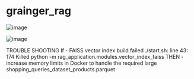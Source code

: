 # grainger_rag
![image](https://github.com/Noel-Niko/grainger_rag/assets/83922762/cb599178-5400-4ce8-984b-bec9e6d4e869)

![image](https://github.com/Noel-Niko/grainger_rag/assets/83922762/8a125cdb-e533-42a8-903c-8337132e9f86)



TROUBLE SHOOTING
If - FAISS vector index build failed
./start.sh: line 43:   174 Killed                  python -m rag_application.modules.vector_index_faiss
THEN - increase memory limits in Docker to handle the required large shopping_queries_dataset_products.parquet
